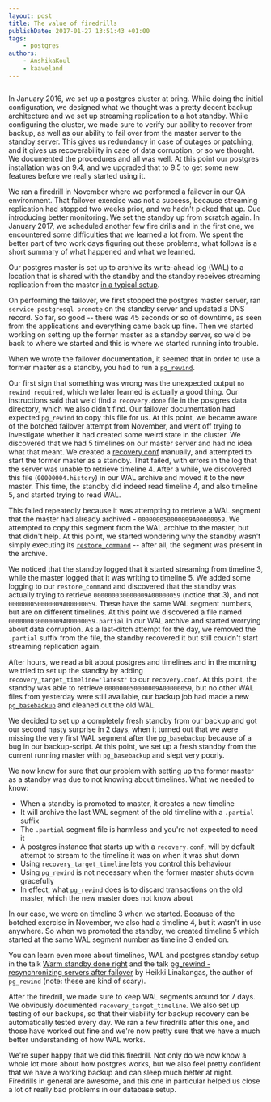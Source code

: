 ```yaml
---
layout: post
title: The value of firedrills
publishDate: 2017-01-27 13:51:43 +01:00
tags: 
    - postgres
authors:
    - AnshikaKoul
    - kaaveland
---
```


<img class="mbm" alt="" src="https://appel.nasa.gov/wp-content/uploads/2012/05/HMA-4-1024x768.jpg">

In January 2016, we set up a postgres cluster at bring. While doing the initial configuration, we designed what we thought was a pretty decent backup architecture and we set up streaming replication to a hot standby. While configuring the cluster, we made sure to verify our ability to recover from backup, as well as our ability to fail over from the master server to the standby server. This gives us redundancy in case of outages or patching, and it gives us recoverability in case of data corruption, or so we thought. We documented the procedures and all was well. At this point our postgres installation was on 9.4, and we upgraded that to 9.5 to get some new features before we really started using it.

We ran a firedrill in November where we performed a failover in our QA environment. That failover exercise was not a success, because streaming replication had stopped two weeks prior, and we hadn't picked that up. Cue introducing better monitoring. We set the standby up from scratch again. In January 2017, we scheduled another few fire drills and in the first one, we encountered some difficulties that we learned a lot from. We spent the better part of two work days figuring out these problems, what follows is a short summary of what happened and what we learned.

Our postgres master is set up to archive its write-ahead log (WAL) to a location that is shared with the standby and the standby receives streaming replication from the master [in a typical setup](https://www.postgresql.org/docs/9.5/static/high-availability.html).

On performing the failover, we first stopped the postgres master server, ran `service postgresql promote` on the standby server and updated a DNS record. So far, so good -- there was 45 seconds or so of downtime, as seen from the applications and everything came back up fine. Then we started working on setting up the former master as a standby server, so we'd be back to where we started and this is where we started running into trouble.

When we wrote the failover documentation, it seemed that in order to use a former master as a standby, you had to run a [`pg_rewind`](https://www.postgresql.org/docs/9.5/static/app-pgrewind.html).

Our first sign that something was wrong was the unexpected output `no rewind required`, which we later learned is actually a good thing. Our instructions said that we'd find a `recovery.done` file in the postgres data directory, which we also didn't find. Our failover documentation had expected `pg_rewind` to copy this file for us. At this point, we became aware of the botched failover attempt from November, and went off trying to investigate whether it had created some weird state in the cluster. We discovered that we had 5 timelines on our master server and had no idea what that meant. We created a [recovery.conf](https://www.postgresql.org/docs/9.5/static/recovery-config.html) manually, and attempted to start the former master as a standby. That failed, with errors in the log that the server was unable to retrieve timeline 4. After a while, we discovered this file (`00000004.history`) in our WAL archive and moved it to the new master. This time, the standby did indeed read timeline 4, and also timeline 5, and started trying to read WAL.

This failed repeatedly because it was attempting to retrieve a WAL segment that the master had already archived - `000000050000009A00000059`. We attempted to copy this segment from the WAL archive to the master, but that didn't help. At this point, we started wondering why the standby wasn't simply executing its [`restore_command`](https://www.postgresql.org/docs/9.5/static/warm-standby.html#STANDBY-SERVER-SETUP) -- after all, the segment was present in the archive.

We noticed that the standby logged that it started streaming from timeline 3, while the master logged that it was writing to timeline 5. We added some logging to our `restore_command` and discovered that the standby was actually trying to retrieve `000000030000009A00000059` (notice that 3), and not `000000050000009A00000059`. These have the same WAL segment numbers, but are on different timelines. At this point we discovered a file named `000000030000009A00000059.partial` in our WAL archive and started worrying about data corruption. As a last-ditch attempt for the day, we removed the `.partial` suffix from the file, the standby recovered it but still couldn't start streaming replication again.

After hours, we read a bit about postgres and timelines and in the morning we tried to set up the standby by adding `recovery_target_timeline='latest'` to our `recovery.conf`. At this point, the standby was able to retrieve `000000050000009A00000059`, but no other WAL files from yesterday were still available, our backup job had made a new [`pg_basebackup`](https://www.postgresql.org/docs/9.5/static/app-pgbasebackup.html) and cleaned out the old WAL.

We decided to set up a completely fresh standby from our backup and got our second nasty surprise in 2 days, when it turned out that we were missing the very first WAL segment after the `pg_basebackup` because of a bug in our backup-script. At this point, we set up a fresh standby from the current running master with `pg_basebackup` and slept very poorly.

We now know for sure that our problem with setting up the former master as a standby was due to not knowing about timelines. What we needed to know:

- When a standby is promoted to master, it creates a new timeline
- It will archive the last WAL segment of the old timeline with a `.partial` suffix
- The `.partial` segment file is harmless and you're not expected to need it
- A postgres instance that starts up with a `recovery.conf`, will by default attempt to stream to the timeline it was on when it was shut down
- Using `recovery_target_timeline` lets you control this behaviour
- Using `pg_rewind` is not necessary when the former master shuts down gracefully
- In effect, what `pg_rewind` does is to discard transactions on the old master, which the new master does not know about

In our case, we were on timeline 3 when we started. Because of the botched exercise in November, we also had a timeline 4, but it wasn't in use anywhere. So when we promoted the standby, we created timeline 5 which started at the same WAL segment number as timeline 3 ended on.

You can learn even more about timelines, WAL and postgres standby setup in the talk [Warm standby done right](https://www.youtube.com/watch?v=mlQ90MntJwM&list=PLWW0CjV-TafZo4lBWuzw7OYJY7Y4SW76B&index=17) and the talk [pg_rewind - resynchronizing servers after failover](https://www.youtube.com/watch?v=J4KzjHTx2WE) by Heikki Linakangas, the author of `pg_rewind` (note: these are kind of scary).

After the firedrill, we made sure to keep WAL segments around for 7 days. We obviously documented `recovery_target_timeline`. We also set up testing of our backups, so that their viability for backup recovery can be automatically tested every day. We ran a few firedrills after this one, and those have worked out fine and we're now pretty sure that we have a much better understanding of how WAL works.

We're super happy that we did this firedrill. Not only do we now know a whole lot more about how postgres works, but we also feel pretty confident that we have a working backup and can sleep much better at night. Firedrills in general are awesome, and this one in particular helped us close a lot of really bad problems in our database setup.
